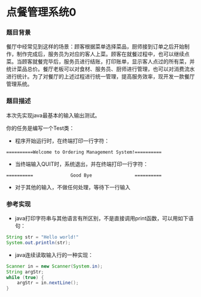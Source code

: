# 点餐管理系统0

### 题目背景

餐厅中经常见到这样的场景：顾客根据菜单选择菜品，厨师接到订单之后开始制作，制作完成后，服务员为对应的客人上菜。顾客在就餐过程中，也可以继续点菜。当顾客就餐完毕后，服务员进行结账，打印账单，显示客人点过的所有菜，并统计菜品总价。餐厅老板可以对食材、服务员、厨师进行管理，也可以对消费流水进行统计。为了对餐厅的上述过程进行统一管理，提高服务效率，现开发一款餐厅管理系统。

### 题目描述

本次先实现java最基本的输入输出测试。

你的任务是编写一个Test类：

- 程序开始运行时，在终端打印一行字符：

```
==========Welcome to Ordering Management System!==========
```

- 当终端输入QUIT时，系统退出，并在终端打印一行字符：

```
==========				Good Bye				==========
```

- 对于其他的输入，不做任何处理，等待下一行输入

### 参考实现

- java打印字符串与其他语言有所区别，不是直接调用print函数，可以用如下语句：

```java
String str = "Hello world!"
System.out.println(str);
```

- java连续读取输入行的一种实现：

```java
Scanner in = new Scanner(System.in);
String argStr;
while (true) {
	argStr = in.nextLine();
}
```

